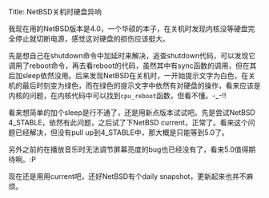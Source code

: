 Title: NetBSD关机时硬盘异响

我现在用的NetBSD版本是4.0，一个华硕的本子，在关机时发现内核没等硬盘完全停止就切断电源，感觉这对硬盘的损伤应该挺大。

先是想自己在shutdown命令中加延时来解决，追查shutdown代码，可以发现它调用了reboot命令，再去看reboot的代码，虽然其中有sync函数的调用，但在其后加sleep依然没用。后来发现NetBSD在关机时，一开始提示文字为白色，在关机的最后时刻变为绿色，而在绿色的提示文字中依然有对硬盘的操作，看来应该是内核的问题，在内核代码中可以找到`cpu_reboot`函数，但看不懂。-\_-!!

看来想简单的加个sleep是行不通了，还是用新点版本试试吧。先是尝试NetBSD 4\_STABLE，依然有此问题，之后试了下NetBSD current，正常了。看来这个问题已经解决，但没有pull up到4\_STABLE中，那大概是只能等到5.0了。

另外之前的在播放音乐时无法调节屏幕亮度的bug也已经没有了，看来5.0值得期待啊。:P

现在还是用用current吧，还好NetBSD有个daily snapshot，更新起来也并不麻烦。 


